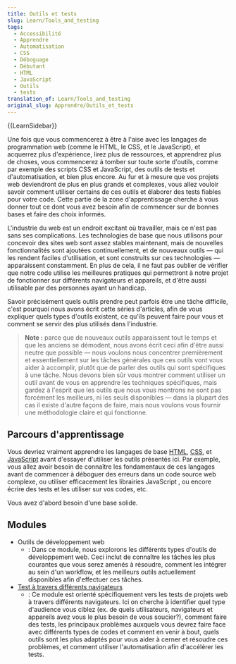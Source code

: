 ```yaml
---
title: Outils et tests
slug: Learn/Tools_and_testing
tags:
  - Accessibilité
  - Apprendre
  - Automatisation
  - CSS
  - Déboguage
  - Débutant
  - HTML
  - JavaScript
  - Outils
  - tests
translation_of: Learn/Tools_and_testing
original_slug: Apprendre/Outils_et_tests
---
```

{{LearnSidebar}}

Une fois que vous commencerez à être à l'aise avec les langages de programmation web (comme le HTML, le CSS, et le JavaScript), et acquerrez plus d'expérience, lirez plus de ressources, et apprendrez plus de choses, vous commencerez à tomber sur toute sorte d'outils, comme par exemple des scripts CSS et JavaScript, des outils de tests et d'automatisation, et bien plus encore. Au fur et à mesure que vos projets web deviendront de plus en plus grands et complexes, vous allez vouloir savoir comment utiliser certains de ces outils et élaborer des tests fiables pour votre code. Cette partie de la zone d'apprentissage cherche à vous donner tout ce dont vous avez besoin afin de commencer sur de bonnes bases et faire des choix informés.

L'industrie du web est un endroit excitant où travailler, mais ce n'est pas sans ses complications. Les technologies de base que nous utilisons pour concevoir des sites web sont assez stables maintenant, mais de nouvelles fonctionnalités sont ajoutées continuellement, et de nouveaux outils — qui les rendent faciles d'utilisation, et sont construits sur ces technologies — apparaissent constamment. En plus de cela, il ne faut pas oublier de vérifier que notre code utilise les meilleures pratiques qui permettront à notre projet de fonctionner sur différents navigateurs et appareils, et d'être aussi utilisable par des personnes ayant un handicap.

Savoir précisément quels outils prendre peut parfois être une tâche difficile, c'est pourquoi nous avons écrit cette séries d'articles, afin de vous expliquer quels types d'outils existent, ce qu'ils peuvent faire pour vous et comment se servir des plus utilisés dans l'industrie.

> **Note :** parce que de nouveaux outils apparaissent tout le temps et que les anciens se démodent, nous avons écrit ceci afin d'être aussi neutre que possible — nous voulons nous concentrer premièrement et essentiellement sur les tâches générales que ces outils vont vous aider à accomplir, plutôt que de parler des outils qui sont spécifiques à une tâche. Nous devons bien sûr vous montrer comment utiliser un outil avant de vous en apprendre les techniques spécifiques, mais gardez à l'esprit que les outils que nous vous montrons ne sont pas forcément les meilleurs, ni les seuls disponibles — dans la plupart des cas il existe d'autre façons de faire, mais nous voulons vous fournir une méthodologie claire et qui fonctionne.

## Parcours d'apprentissage

Vous devriez vraiment apprendre les langages de base [HTML](/fr/docs/Learn/HTML), [CSS](/fr/docs/Learn/CSS), et [JavaScript](/fr/docs/Learn/JavaScript) avant d'essayer d'utiliser les outils présentés ici. Par exemple, vous allez avoir besoin de connaître les fondamentaux de ces langages avant de commencer à déboguer des erreurs dans un code source web complexe, ou utiliser efficacement les librairies JavaScript , ou encore écrire des tests et les utiliser sur vos codes, etc.

Vous avez d'abord besoin d'une base solide.

## Modules

- Outils de développement web
  - : Dans ce module, nous explorons les différents types d'outils de développement web. Ceci inclut de connaître les tâches les plus courantes que vous serez amenés à résoudre, comment les intégrer au sein d'un workflow, et les meilleurs outils actuellement disponibles afin d'effectuer ces tâches.
- [Test à travers différents navigateurs](/fr/docs/Learn/Tools_and_testing/Cross_browser_testing)
  - : Ce module est orienté spécifiquement vers les tests de projets web à travers différents navigateurs. Ici on cherche à identifier quel type d'audience vous ciblez (ex. de quels utilisateurs, navigateurs et appareils avez vous le plus besoin de vous soucier?), comment faire des tests, les principaux problèmes auxquels vous devrez faire face avec différents types de codes et comment en venir à bout, quels outils sont les plus adaptés pour vous aider à cerner et résoudre ces problèmes, et comment utiliser l'automatisation afin d'accélérer les tests.
